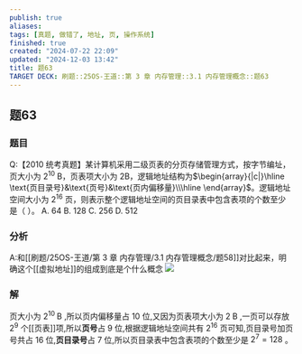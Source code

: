 ```yaml
---
publish: true
aliases: 
tags: [真题, 做错了, 地址, 页, 操作系统]
finished: true
created: "2024-07-22 22:09"
updated: "2024-12-03 13:42"
title: 题63
TARGET DECK: 刷题::25OS-王道::第 3 章 内存管理::3.1 内存管理概念::题63
---
```

## 题63
### 题目
Q:【2010 统考真题】某计算机采用二级页表的分页存储管理方式，按字节编址，页大小为 $2^{10}$ B，页表项大小为 2B，逻辑地址结构为$\begin{array}{|c|}\hline \text{页目录号}&\text{页号}&\text{页内偏移量}\\\hline \end{array}$。逻辑地址空间大小为 $2^{16}$ 页，则表示整个逻辑地址空间的页目录表中包含表项的个数至少是（ ）。
A. 64
B. 128
C. 256
D. 512
### 分析
A:和[[刷题/25OS-王道/第 3 章 内存管理/3.1 内存管理概念/题58]]对比起来，明确这个[[虚拟地址]]的组成到底是个什么概念
![](https://img.hwenyi.tech/202408191823759.webp)
### 解
页大小为 ${2}^{10}\mathrm{\;B}$ ,所以页内偏移量占 10 位,又因为页表项大小为 $2\mathrm{\;B}$ ,一页可以存放 ${2}^{9}$ 个[[页表]]项,所以**页号**占 9 位,根据逻辑地址空间共有 ${2}^{16}$ 页可知,页目录号加页号共占 16 位,**页目录号**占 7 位,所以页目录表中包含表项的个数至少是 ${2}^{7} = {128}$ 。
